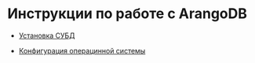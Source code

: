 # Инструкции по работе с ArangoDB

- [Установка СУБД](Install.md)

- [Конфигурация операцинной системы](OS_config.md)